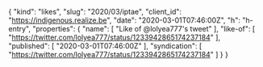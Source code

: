 {
  "kind": "likes",
  "slug": "2020/03/iptae",
  "client_id": "https://indigenous.realize.be",
  "date": "2020-03-01T07:46:00Z",
  "h": "h-entry",
  "properties": {
    "name": [
      "Like of @lolyea777's tweet"
    ],
    "like-of": [
      "https://twitter.com/lolyea777/status/1233942865174237184"
    ],
    "published": [
      "2020-03-01T07:46:00Z"
    ],
    "syndication": [
      "https://twitter.com/lolyea777/status/1233942865174237184"
    ]
  }
}
